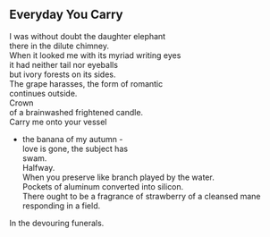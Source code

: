 Everyday You Carry
------------------
I was without doubt the daughter elephant  
there in the dilute chimney.  
When it looked me with its myriad writing eyes  
it had neither tail nor eyeballs  
but ivory forests on its sides.  
The grape harasses, the form of romantic  
continues outside.  
Crown  
of a brainwashed frightened candle.  
Carry me onto your vessel  
- the banana of my autumn -  
love is gone, the subject has  
swam.  
Halfway.  
When you preserve like branch played by the water.  
Pockets of aluminum converted into silicon.  
There ought to be a fragrance of strawberry of a cleansed mane responding in a field.  
  
In the devouring funerals.  
